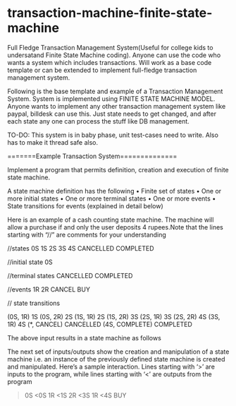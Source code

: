 # transaction-machine-finite-state-machine
Full Fledge Transaction Management System(Useful for college kids to undersatand Finite State Machine coding). Anyone can use the code who wants a system which includes transactions. Will work as a base code template or can be extended to implement full-fledge transaction management system.


Following is the base template and example of a Transaction Management System.
System is implemented using FINITE STATE MACHINE MODEL.
Anyone wants to implement any other transaction management system like paypal, billdesk can use this. Just state needs to get changed,
and after each state any one can process the stuff like DB management. 

TO-DO: This system is in baby phase, unit test-cases need to write. Also has to make it thread safe also.

=======Example Transaction System==============

Implement a program that permits definition, creation and execution of finite state machine. 

A state machine definition has the following
•	Finite set of states
•	One or more initial states
•	One or more terminal states
•	One or more events
•	State transitions for events (explained in detail below)


Here is an example of a cash counting state machine. The machine will allow a purchase if and only the user deposits 4 rupees.Note that the lines starting with “//” are comments for your understanding


//states
0S
1S
2S
3S
4S
CANCELLED
COMPLETED


//initial state
0S

//terminal states
CANCELLED
COMPLETED

//events
1R
2R
CANCEL
BUY

// state transitions

(0S, 1R) 1S
(0S, 2R) 2S
(1S, 1R) 2S
(1S, 2R) 3S
(2S, 1R) 3S
(2S, 2R) 4S
(3S, 1R) 4S
(*, CANCEL) CANCELLED
(4S, COMPLETE) COMPLETED

The above input results in a state machine as follows

 


The next set of inputs/outputs show the creation and manipulation of a state machine i.e. an instance of the previously defined state machine is created and manipulated. Here’s a sample interaction.  Lines starting with ‘>’ are inputs to the program, while lines starting with ‘<’ are outputs from the program

>0S 
<0S
>1R
<1S
>2R
<3S
>1R
<4S
>BUY
<!COMPLETED //! Indicates terminal state


Your program is expected to validate inputs for the state machine definition, which include the following scenarios
•	Invalid states and events
•	Unreachable terminal states
•	Intermediate states which cannot lead to a terminal state

Subsequently an instance of a state machine is created, and events are received and the resulting state after processing each event is printed.

In case of unsupported (state, event) combinations such as (3S, 2R) no state transition should be performed and suitable error message should be printed.

Your program should be written according to Object Oriented Programming principles and you should demonstrate the functioning of your code with unit and functional test cases.  
